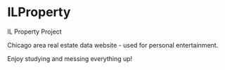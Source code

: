 # ILProperty
IL Property Project

Chicago area real estate data website - used for personal entertainment. 

Enjoy studying and messing everything up!

